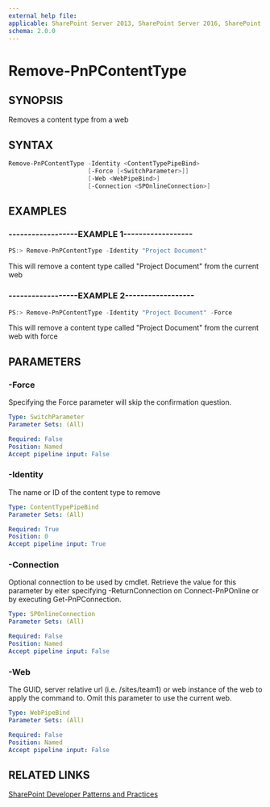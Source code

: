 ```yaml
---
external help file:
applicable: SharePoint Server 2013, SharePoint Server 2016, SharePoint Online
schema: 2.0.0
---
```

# Remove-PnPContentType

## SYNOPSIS
Removes a content type from a web

## SYNTAX 

```powershell
Remove-PnPContentType -Identity <ContentTypePipeBind>
                      [-Force [<SwitchParameter>]]
                      [-Web <WebPipeBind>]
                      [-Connection <SPOnlineConnection>]
```

## EXAMPLES

### ------------------EXAMPLE 1------------------
```powershell
PS:> Remove-PnPContentType -Identity "Project Document"
```

This will remove a content type called "Project Document" from the current web

### ------------------EXAMPLE 2------------------
```powershell
PS:> Remove-PnPContentType -Identity "Project Document" -Force
```

This will remove a content type called "Project Document" from the current web with force

## PARAMETERS

### -Force
Specifying the Force parameter will skip the confirmation question.

```yaml
Type: SwitchParameter
Parameter Sets: (All)

Required: False
Position: Named
Accept pipeline input: False
```

### -Identity
The name or ID of the content type to remove

```yaml
Type: ContentTypePipeBind
Parameter Sets: (All)

Required: True
Position: 0
Accept pipeline input: True
```

### -Connection
Optional connection to be used by cmdlet. Retrieve the value for this parameter by eiter specifying -ReturnConnection on Connect-PnPOnline or by executing Get-PnPConnection.

```yaml
Type: SPOnlineConnection
Parameter Sets: (All)

Required: False
Position: Named
Accept pipeline input: False
```

### -Web
The GUID, server relative url (i.e. /sites/team1) or web instance of the web to apply the command to. Omit this parameter to use the current web.

```yaml
Type: WebPipeBind
Parameter Sets: (All)

Required: False
Position: Named
Accept pipeline input: False
```

## RELATED LINKS

[SharePoint Developer Patterns and Practices](http://aka.ms/sppnp)
